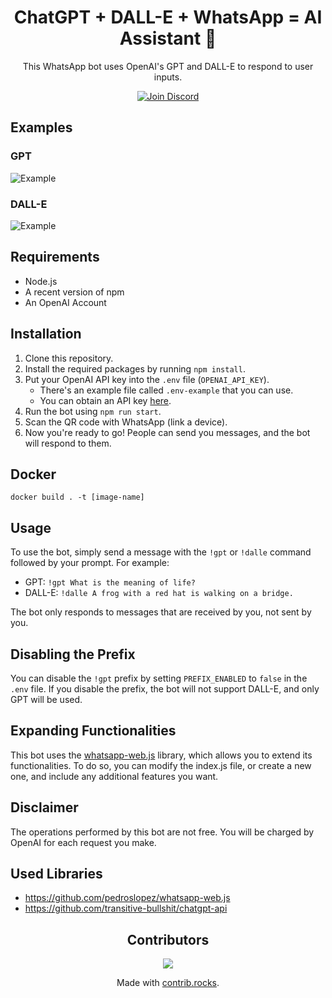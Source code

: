 <center>

# ChatGPT + DALL-E + WhatsApp = AI Assistant 🚀

This WhatsApp bot uses OpenAI's GPT and DALL-E to respond to user inputs.

[![Join Discord](https://user-images.githubusercontent.com/6507938/219944620-8a1f86f3-2aa8-4f73-8958-28337e1d53bd.png)](https://discord.gg/9VJaRXKwd3)

</center>



## Examples

### GPT
![Example](https://i.imgur.com/Za4s6aR.png)

### DALL-E
![Example](https://i.imgur.com/nqDT4E4.png)

## Requirements

- Node.js
- A recent version of npm
- An OpenAI Account

## Installation

1. Clone this repository.
2. Install the required packages by running `npm install`.
3. Put your OpenAI API key into the `.env` file (`OPENAI_API_KEY`).
   - There's an example file called `.env-example` that you can use.
   - You can obtain an API key [here](https://platform.openai.com/account/api-keys).
4. Run the bot using `npm run start`.
5. Scan the QR code with WhatsApp (link a device).
6. Now you're ready to go! People can send you messages, and the bot will respond to them.

## Docker

``` docker build . -t [image-name] ```

## Usage

To use the bot, simply send a message with the `!gpt` or `!dalle` command followed by your prompt. For example:

- GPT: `!gpt What is the meaning of life?`
- DALL-E: `!dalle A frog with a red hat is walking on a bridge.`

The bot only responds to messages that are received by you, not sent by you.


## Disabling the Prefix

You can disable the `!gpt` prefix by setting `PREFIX_ENABLED` to `false` in the `.env` file. If you disable the prefix, the bot will not support DALL-E, and only GPT will be used.

## Expanding Functionalities

This bot uses the [whatsapp-web.js](https://github.com/pedroslopez/whatsapp-web.js) library, which allows you to extend its functionalities. To do so, you can modify the index.js file, or create a new one, and include any additional features you want.

## Disclaimer

The operations performed by this bot are not free. You will be charged by OpenAI for each request you make.

## Used Libraries

- https://github.com/pedroslopez/whatsapp-web.js
- https://github.com/transitive-bullshit/chatgpt-api

<center>

## Contributors

<a href="https://github.com/askrella/whatsapp-chatgpt/graphs/contributors">
  <img src="https://contrib.rocks/image?repo=askrella/whatsapp-chatgpt" />
</a>

Made with [contrib.rocks](https://contrib.rocks).
</center>

